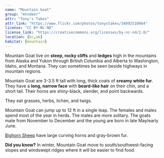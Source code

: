 ```yaml
---
name: "Mountain Goat"
group: "mtndeer"
attr: "Tony's Takes"
attr_link: "https://www.flickr.com/photos/tonystakes/34892510064"
license: "CC BY-NC-ND"
license_link: "https://creativecommons.org/licenses/by-nc-nd/2.0/"
location: [bc,ab]
habitat: [mountain]
---
```

Mountain Goat live on **steep, rocky cliffs** and **ledges** high in the mountains from Alaska and Yukon through British Columbia and Alberta to Washington, Idaho, and Montana. They can sometimes be seen beside highways in mountain regions.

Mountain Goat are 3-3.5 ft tall with long, thick coats of **creamy white fur**. They have a **long, narrow face** with **beard-like hair** on their chin, and a short tail. Their horns are shiny-black, slender, and point backwards.

They eat grasses, herbs, lichen, and twigs.

Mountain Goat can jump up to 12 ft in a single leap. The females and males spend most of the year in herds. The males are more solitary. The goats mate from November to December and the young are born in late May/early June.

[Bighorn Sheep](/animals/bighorn) have large curving horns and gray-brown fur.

**Did you know?** In winter, Mountain Goat move to south/southwest-facing slopes and windswept ridges where it will be easier to find food.
